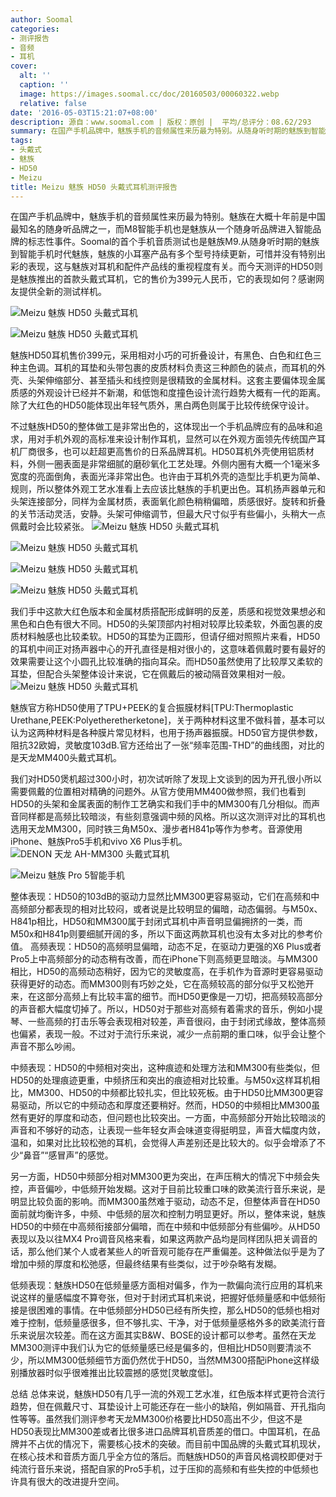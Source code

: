 ```yaml
---
author: Soomal
categories:
- 测评报告
- 音频
- 耳机
cover:
  alt: ''
  caption: ''
  image: https://images.soomal.cc/doc/20160503/00060322.webp
  relative: false
date: '2016-05-03T15:21:07+08:00'
description: 源自：www.soomal.com | 版权：原创 |  平均/总评分：08.62/293
summary: 在国产手机品牌中，魅族手机的音频属性来历最为特别。从随身听时期的魅族到智能手机时代魅族，魅族的小耳塞产品有多个型号持续更新。今天测评的HD50则是魅族推出的首款头戴式耳机，它的售价为399元人民币……
tags:
- 头戴式
- 魅族
- HD50
- Meizu
title: Meizu 魅族 HD50 头戴式耳机测评报告
---
```


在国产手机品牌中，魅族手机的音频属性来历最为特别。魅族在大概十年前是中国最知名的随身听品牌之一，而M8智能手机也是魅族从一个随身听品牌进入智能品牌的标志性事件。Soomal的首个手机音质测试也是魅族M9.从随身听时期的魅族到智能手机时代魅族，魅族的小耳塞产品有多个型号持续更新，可惜并没有特别出彩的表现，这与魅族对耳机和配件产品线的重视程度有关。而今天测评的HD50则是魅族推出的首款头戴式耳机，它的售价为399元人民币，它的表现如何？感谢网友提供全新的测试样机。



![Meizu 魅族 HD50 头戴式耳机](https://images.soomal.cc/doc/20160424/00060163.webp)



![Meizu 魅族 HD50 头戴式耳机](https://images.soomal.cc/doc/20160424/00060164.webp)



魅族HD50耳机售价399元，采用相对小巧的可折叠设计，有黑色、白色和红色三种主色调。耳机的耳垫和头带包裹的皮质材料负责这三种颜色的装点，而耳机的外壳、头架伸缩部分、甚至插头和线控则是很精致的金属材料。这套主要偏体现金属质感的外观设计已经并不新潮，和低饱和度撞色设计流行趋势大概有一代的距离。除了大红色的HD50能体现出年轻气质外，黑白两色则属于比较传统保守设计。

不过魅族HD50的整体做工是非常出色的，这体现出一个手机品牌应有的品味和追求，用对手机外观的高标准来设计制作耳机，显然可以在外观方面领先传统国产耳机厂商很多，也可以赶超更高售价的日系品牌耳机。HD50耳机外壳使用铝质材料，外侧一圈表面是非常细腻的磨砂氧化工艺处理。外侧内圈有大概一个1毫米多宽度的亮面倒角，表面光泽非常出色。也许由于耳机外壳的造型比手机更为简单、规则，所以整体外观工艺水准看上去应该比魅族的手机更出色。耳机扬声器单元和头架连接部分，同样为金属材质，表面氧化颜色稍稍偏暗，质感很好。旋转和折叠的关节活动灵活，安静。头架可伸缩调节，但最大尺寸似乎有些偏小，头稍大一点佩戴时会比较紧张。
![Meizu 魅族 HD50 头戴式耳机](https://images.soomal.cc/doc/20160424/00060166_01.webp)




![Meizu 魅族 HD50 头戴式耳机](https://images.soomal.cc/doc/20160424/00060167_01.webp)




![Meizu 魅族 HD50 头戴式耳机](https://images.soomal.cc/doc/20160424/00060168_01.webp)




![Meizu 魅族 HD50 头戴式耳机](https://images.soomal.cc/doc/20160424/00060169_01.webp)




我们手中这款大红色版本和金属材质搭配形成鲜明的反差，质感和视觉效果想必和黑色和白色有很大不同。HD50的头架顶部内衬相对较厚比较柔软，外面包裹的皮质材料触感也比较柔软。HD50的耳垫为正圆形，但请仔细对照照片来看，HD50的耳机中间正对扬声器中心的开孔直径是相对很小的，这意味着佩戴时要有最好的效果需要让这个小圆孔比较准确的指向耳朵。而HD50虽然使用了比较厚又柔软的耳垫，但配合头架整体设计来说，它在佩戴后的被动隔音效果相对一般。
![Meizu 魅族 HD50 头戴式耳机](https://images.soomal.cc/doc/20160424/00060173.webp)




魅族官方称HD50使用了TPU+PEEK的复合振膜材料[TPU:Thermoplastic Urethane,PEEK:Polyetheretherketone]，关于两种材料这里不做科普，基本可以认为这两种材料是各种膜片常见材料，也用于扬声器振膜。HD50官方提供参数，阻抗32欧姆，灵敏度103dB.官方还给出了一张“频率范围-THD”的曲线图，对比的是天龙MM400头戴式耳机。

我们对HD50煲机超过300小时，初次试听除了发现上文谈到的因为开孔很小所以需要佩戴的位置相对精确的问题外。从官方使用MM400做参照，我们也看到HD50的头架和金属表面的制作工艺确实和我们手中的MM300有几分相似。而声音同样都是高频比较暗淡，有些刻意强调中频的风格。所以这次测评对比的耳机也选用天龙MM300，同时铁三角M50x、漫步者H841p等作为参考。音源使用iPhone、魅族Pro5手机和vivo X6 Plus手机。
![DENON 天龙 AH-MM300 头戴式耳机](https://images.soomal.cc/doc/20151109/00056202_01.webp)




![Meizu 魅族 Pro 5智能手机](https://images.soomal.cc/doc/20151104/00056020_01.webp)




整体表现：HD50的103dB的驱动力显然比MM300更容易驱动，它们在高频和中高频部分都表现的相对比较闷，或者说是比较明显的偏暗，动态偏弱。与M50x、H841p相比，HD50和MM300属于封闭式耳机中声音明显偏拥挤的一类，而M50x和H841p则要细腻开阔的多，所以下面这两款耳机也没有太多对比的参考价值。
高频表现：HD50的高频明显偏暗，动态不足，在驱动力更强的X6 Plus或者Pro5上中高频部分的动态稍有改善，而在iPhone下则高频更显暗淡。与MM300相比，HD50的高频动态稍好，因为它的灵敏度高，在手机作为音源时更容易驱动获得更好的动态。而MM300则有巧妙之处，它在高频较高的部分似乎又松弛开来，在这部分高频上有比较丰富的细节。而HD50更像是一刀切，把高频较高部分的声音都大幅度切掉了。所以，HD50对于那些对高频有着需求的音乐，例如小提琴、一些高频的打击乐等会表现相对较差，声音很闷，由于封闭式缘故，整体高频也偏紧，表现一般。不过对于流行乐来说，减少一点前期的重口味，似乎会让整个声音不那么吵闹。

中频表现：HD50的中频相对突出，这种痕迹和处理方法和MM300有些类似，但HD50的处理痕迹更重，中频挤压和突出的痕迹相对比较重。与M50x这样耳机相比，MM300、HD50的中频都比较扎实，但比较死板。由于HD50比MM300更容易驱动，所以它的中频动态和厚度还要稍好。然而，HD50的中频相比MM300虽然有更好的厚度和动态，但问题也比较突出。一方面，中高频部分开始比较暗淡的声音和不够好的动态，让表现一些年轻女声会味道变得挺明显，声音大幅度内敛，温和，如果对比比较松弛的耳机，会觉得人声差别还是比较大的。似乎会增添了不少“鼻音”“感冒声”的感觉。

另一方面，HD50中频部分相对MM300更为突出，在声压稍大的情况下中频会失控，声音偏吵，中低频开始发糊。这对于目前比较重口味的欧美流行音乐来说，是明显比较负面的影响。而MM300虽然难于驱动，动态不足，但整体声音在HD50面前就均衡许多，中频、中低频的层次和控制力明显更好。所以，整体来说，魅族HD50的中频在中高频衔接部分偏暗，而在中频和中低频部分有些偏吵。从HD50表现以及以往MX4 Pro调音风格来看，如果这两款产品均是同样团队把关调音的话，那么他们某个人或者某些人的听音观可能存在严重偏差。这种做法似乎是为了增加中频的厚度和松弛感，但最终结果有些类似，过于吵杂略有发糊。

低频表现：魅族HD50在低频量感方面相对偏多，作为一款偏向流行应用的耳机来说这样的量感幅度不算夸张，但对于封闭式耳机来说，把握好低频量感和中低频衔接是很困难的事情。在中低频部分HD50已经有所失控，那么HD50的低频也相对难于控制，低频量感很多，但不够扎实、干净，对于低频量感格外多的欧美流行音乐来说层次较差。而在这方面其实B&W、BOSE的设计都可以参考。虽然在天龙MM300测评中我们认为它的低频量感已经是偏多的，但相比HD50则要清淡不少，所以MM300低频细节方面仍然优于HD50，当然MM300搭配iPhone这样级别播放器时似乎很难推出比较震撼的感觉[灵敏度低]。

总结
总体来说，魅族HD50有几乎一流的外观工艺水准，红色版本样式更符合流行趋势，但在佩戴尺寸、耳垫设计上可能还存在一些小的缺陷，例如隔音、开孔指向性等等。虽然我们测评参考天龙MM300价格要比HD50高出不少，但这不是HD50表现比MM300差或者比很多进口品牌耳机音质差的借口。中国耳机，在品牌并不占优的情况下，需要核心技术的突破。而目前中国品牌的头戴式耳机现状，在核心技术和音质方面几乎全方位的落后。而魅族HD50的声音风格调校即便对于纯流行音乐来说，搭配自家的Pro5手机，过于压抑的高频和有些失控的中低频也许具有很大的改进提升空间。